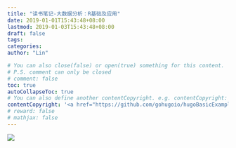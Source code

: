 ```yaml
---
title: "读书笔记-大数据分析：R基础及应用"
date: 2019-01-01T15:43:48+08:00
lastmod: 2019-01-03T15:43:48+08:00
draft: false
tags: 
categories: 
author: "Lin"

# You can also close(false) or open(true) something for this content.
# P.S. comment can only be closed
# comment: false
toc: true
autoCollapseToc: true
# You can also define another contentCopyright. e.g. contentCopyright: "This is another copyright."
contentCopyright: '<a href="https://github.com/gohugoio/hugoBasicExample" rel="noopener" target="_blank">See origin</a>'
# reward: false
# mathjax: false
---
```


![](https://img3.doubanio.com/view/subject/l/public/s28828450.jpg)
